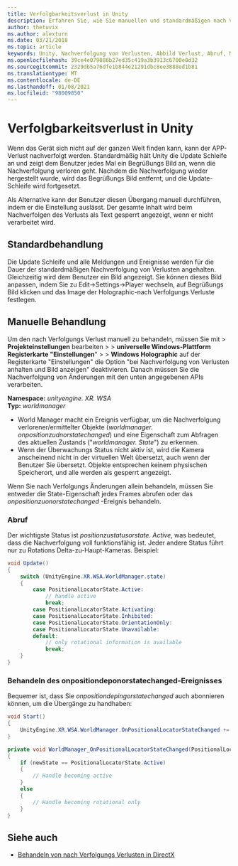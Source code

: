 ```yaml
---
title: Verfolgbarkeitsverlust in Unity
description: Erfahren Sie, wie Sie manuellen und standardmäßigen nach Verfolgungs Verlusten in einer Unity Mixed Reality-App behandeln.
author: thetuvix
ms.author: alexturn
ms.date: 03/21/2018
ms.topic: article
keywords: Unity, Nachverfolgung von Verlusten, Abbild Verlust, Abruf, Mixed Reality-Headset, Windows Mixed Reality-Headset, Virtual Reality-Headset
ms.openlocfilehash: 39ce4e079886b27ed35c419a3b3913c6700e0d32
ms.sourcegitcommit: 2329db5a76dfe1b844e21291dbc8ee3888ed1b81
ms.translationtype: MT
ms.contentlocale: de-DE
ms.lasthandoff: 01/08/2021
ms.locfileid: "98009850"
---
```

# <a name="tracking-loss-in-unity"></a>Verfolgbarkeitsverlust in Unity

Wenn das Gerät sich nicht auf der ganzen Welt finden kann, kann der APP-Verlust nachverfolgt werden. Standardmäßig hält Unity die Update Schleife an und zeigt dem Benutzer jedes Mal ein Begrüßungs Bild an, wenn die Nachverfolgung verloren geht. Nachdem die Nachverfolgung wieder hergestellt wurde, wird das Begrüßungs Bild entfernt, und die Update-Schleife wird fortgesetzt.

Als Alternative kann der Benutzer diesen Übergang manuell durchführen, indem er die Einstellung auslässt. Der gesamte Inhalt wird beim Nachverfolgen des Verlusts als Text gesperrt angezeigt, wenn er nicht verarbeitet wird.

## <a name="default-handling"></a>Standardbehandlung

Die Update Schleife und alle Meldungen und Ereignisse werden für die Dauer der standardmäßigen Nachverfolgung von Verlusten angehalten. Gleichzeitig wird dem Benutzer ein Bild angezeigt. Sie können dieses Bild anpassen, indem Sie zu Edit->Settings->Player wechseln, auf Begrüßungs Bild klicken und das Image der Holographic-nach Verfolgungs Verluste festlegen.

## <a name="manual-handling"></a>Manuelle Behandlung

Um den nach Verfolgungs Verlust manuell zu behandeln, müssen Sie mit  >  **Projekteinstellungen** bearbeiten  >    >  **universelle Windows-Plattform Registerkarte "Einstellungen**"  >    >  **Windows Holographic** auf der Registerkarte "Einstellungen" die Option "bei Nachverfolgung von Verlusten anhalten und Bild anzeigen" deaktivieren. Danach müssen Sie die Nachverfolgung von Änderungen mit den unten angegebenen APIs verarbeiten.

**Namespace:** *unityengine. XR. WSA*<br>
**Typ:** *worldmanager*

* World Manager macht ein Ereignis verfügbar, um die Nachverfolgung verlorener/ermittelter Objekte (*worldmanager. onpositionzudnorstatechanged*) und eine Eigenschaft zum Abfragen des aktuellen Zustands ("*worldmanager. State*") zu erkennen.
* Wenn der Überwachungs Status nicht aktiv ist, wird die Kamera anscheinend nicht in der virtuellen Welt übersetzt, auch wenn der Benutzer Sie übersetzt. Objekte entsprechen keinem physischen Speicherort, und alle werden als gesperrt angezeigt.

Wenn Sie nach Verfolgungs Änderungen allein behandeln, müssen Sie entweder die State-Eigenschaft jedes Frames abrufen oder das *onpositionzuonorstatechanged* -Ereignis behandeln.

### <a name="polling"></a>Abruf

Der wichtigste Status ist *positionzustatusorstate. Active*, was bedeutet, dass die Nachverfolgung voll funktionsfähig ist. Jeder andere Status führt nur zu Rotations Delta-zu-Haupt-Kameras. Beispiel:

```cs
void Update()
{
    switch (UnityEngine.XR.WSA.WorldManager.state)
    {
        case PositionalLocatorState.Active:
            // handle active
            break;
        case PositionalLocatorState.Activating:
        case PositionalLocatorState.Inhibited:
        case PositionalLocatorState.OrientationOnly:
        case PositionalLocatorState.Unavailable:
        default:
            // only rotational information is available
            break;
    }
}
```

### <a name="handling-the-onpositionallocatorstatechanged-event"></a>Behandeln des onpositiondeponorstatechanged-Ereignisses

Bequemer ist, dass Sie *onpositiondepingorstatechanged* auch abonnieren können, um die Übergänge zu handhaben:

```cs
void Start()
{
    UnityEngine.XR.WSA.WorldManager.OnPositionalLocatorStateChanged += WorldManager_OnPositionalLocatorStateChanged;
}

private void WorldManager_OnPositionalLocatorStateChanged(PositionalLocatorState oldState, PositionalLocatorState newState)
{
    if (newState == PositionalLocatorState.Active)
    {
        // Handle becoming active
    }
    else
    {
        // Handle becoming rotational only
    }
}
```

## <a name="see-also"></a>Siehe auch

* [Behandeln von nach Verfolgungs Verlusten in DirectX](../native/coordinate-systems-in-directx.md#handling-tracking-loss)
